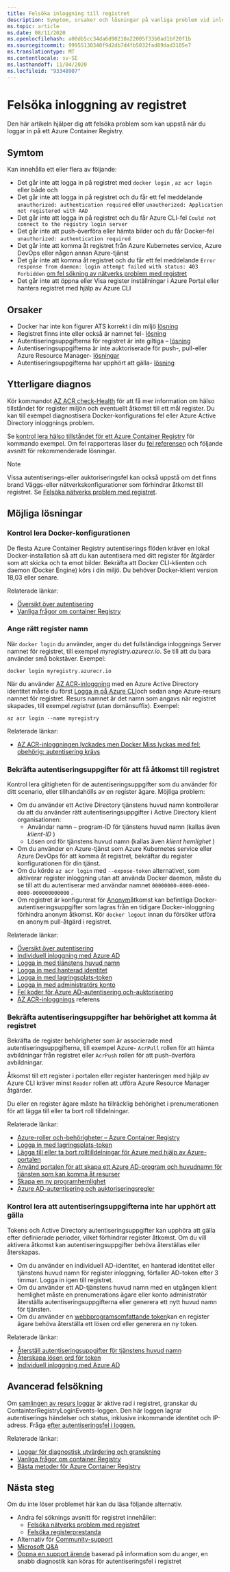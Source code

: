 ```yaml
---
title: Felsöka inloggning till registret
description: Symptom, orsaker och lösningar på vanliga problem vid inloggning i ett Azure Container Registry
ms.topic: article
ms.date: 08/11/2020
ms.openlocfilehash: a00db5cc34da6d90210a22005f33b0ad1bf20f1b
ms.sourcegitcommit: 99955130348f9d2db7d4fb5032fad89dad3185e7
ms.translationtype: MT
ms.contentlocale: sv-SE
ms.lasthandoff: 11/04/2020
ms.locfileid: "93348907"
---
```

# <a name="troubleshoot-registry-login"></a>Felsöka inloggning av registret

Den här artikeln hjälper dig att felsöka problem som kan uppstå när du loggar in på ett Azure Container Registry. 

## <a name="symptoms"></a>Symtom

Kan innehålla ett eller flera av följande:

* Det går inte att logga in på registret med `docker login` , `az acr login` eller både och
* Det går inte att logga in på registret och du får ett fel meddelande `unauthorized: authentication required` eller `unauthorized: Application not registered with AAD`
* Det går inte att logga in på registret och du får Azure CLI-fel `Could not connect to the registry login server`
* Det går inte att push-överföra eller hämta bilder och du får Docker-fel `unauthorized: authentication required`
* Det går inte att komma åt registret från Azure Kubernetes service, Azure DevOps eller någon annan Azure-tjänst
* Det går inte att komma åt registret och du får ett fel meddelande `Error response from daemon: login attempt failed with status: 403 Forbidden` [om fel sökning av nätverks problem med registret](container-registry-troubleshoot-access.md)
* Det går inte att öppna eller Visa register inställningar i Azure Portal eller hantera registret med hjälp av Azure CLI

## <a name="causes"></a>Orsaker

* Docker har inte kon figurer ATS korrekt i din miljö [lösning](#check-docker-configuration)
* Registret finns inte eller också är namnet fel- [lösning](#specify-correct-registry-name)
* Autentiseringsuppgifterna för registret är inte giltiga – [lösning](#confirm-credentials-to-access-registry)
* Autentiseringsuppgifterna är inte auktoriserade för push-, pull-eller Azure Resource Manager- [lösningar](#confirm-credentials-are-authorized-to-access-registry)
* Autentiseringsuppgifterna har upphört att gälla- [lösning](#check-that-credentials-arent-expired)

## <a name="further-diagnosis"></a>Ytterligare diagnos 

Kör kommandot [AZ ACR check-Health](/cli/azure/acr#az-acr-check-health) för att få mer information om hälso tillståndet för register miljön och eventuellt åtkomst till ett mål register. Du kan till exempel diagnostisera Docker-konfigurations fel eller Azure Active Directory inloggnings problem. 

Se [kontrol lera hälso tillståndet för ett Azure Container Registry](container-registry-check-health.md) för kommando exempel. Om fel rapporteras läser du [fel referensen](container-registry-health-error-reference.md) och följande avsnitt för rekommenderade lösningar.

> [!NOTE]
> Vissa autentiserings-eller auktoriseringsfel kan också uppstå om det finns brand Väggs-eller nätverkskonfigurationer som förhindrar åtkomst till registret. Se [Felsöka nätverks problem med registret](container-registry-troubleshoot-access.md).

## <a name="potential-solutions"></a>Möjliga lösningar

### <a name="check-docker-configuration"></a>Kontrol lera Docker-konfigurationen

De flesta Azure Container Registry autentiserings flöden kräver en lokal Docker-installation så att du kan autentisera med ditt register för åtgärder som att skicka och ta emot bilder. Bekräfta att Docker CLI-klienten och daemon (Docker Engine) körs i din miljö. Du behöver Docker-klient version 18,03 eller senare.

Relaterade länkar:

* [Översikt över autentisering](container-registry-authentication.md#authentication-options)
* [Vanliga frågor om container Registry](container-registry-faq.md)

### <a name="specify-correct-registry-name"></a>Ange rätt register namn

När `docker login` du använder, anger du det fullständiga inloggnings Server namnet för registret, till exempel *myregistry.azurecr.io*. Se till att du bara använder små bokstäver. Exempel:

```console
docker login myregistry.azurecr.io
```

När du använder [AZ ACR-inloggning](/cli/azure/acr#az-acr-login) med en Azure Active Directory identitet måste du först [Logga in på Azure CLI](/cli/azure/authenticate-azure-cli)och sedan ange Azure-resurs namnet för registret. Resurs namnet är det namn som angavs när registret skapades, till exempel *registret* (utan domänsuffix). Exempel:

```azurecli
az acr login --name myregistry
```

Relaterade länkar:

* [AZ ACR-inloggningen lyckades men Docker Miss lyckas med fel: obehörig: autentisering krävs](container-registry-faq.md#az-acr-login-succeeds-but-docker-fails-with-error-unauthorized-authentication-required )

### <a name="confirm-credentials-to-access-registry"></a>Bekräfta autentiseringsuppgifter för att få åtkomst till registret

Kontrol lera giltigheten för de autentiseringsuppgifter som du använder för ditt scenario, eller tillhandahölls av en register ägare. Möjliga problem:

* Om du använder ett Active Directory tjänstens huvud namn kontrollerar du att du använder rätt autentiseringsuppgifter i Active Directory klient organisationen:
  * Användar namn – program-ID för tjänstens huvud namn (kallas även *klient-ID* )
  * Lösen ord för tjänstens huvud namn (kallas även *klient hemlighet* )
* Om du använder en Azure-tjänst som Azure Kubernetes service eller Azure DevOps för att komma åt registret, bekräftar du register konfigurationen för din tjänst.
* Om du körde `az acr login` med `--expose-token` alternativet, som aktiverar register inloggning utan att använda Docker daemon, måste du se till att du autentiserar med användar namnet `00000000-0000-0000-0000-000000000000` .
* Om registret är konfigurerat för [Anonym](container-registry-faq.md#how-do-i-enable-anonymous-pull-access)åtkomst kan befintliga Docker-autentiseringsuppgifter som lagras från en tidigare Docker-inloggning förhindra anonym åtkomst. Kör `docker logout` innan du försöker utföra en anonym pull-åtgärd i registret.

Relaterade länkar:

* [Översikt över autentisering](container-registry-authentication.md#authentication-options)
* [Individuell inloggning med Azure AD](container-registry-authentication.md#individual-login-with-azure-ad)
* [Logga in med tjänstens huvud namn](container-registry-auth-service-principal.md)
* [Logga in med hanterad identitet](container-registry-authentication-managed-identity.md)
* [Logga in med lagringsplats-token](container-registry-repository-scoped-permissions.md)
* [Logga in med administratörs konto](container-registry-authentication.md#admin-account)
* [Fel koder för Azure AD-autentisering och-auktorisering](../active-directory/develop/reference-aadsts-error-codes.md)
* [AZ ACR-inloggnings](/cli/azure/acr#az-acr-login) referens

### <a name="confirm-credentials-are-authorized-to-access-registry"></a>Bekräfta autentiseringsuppgifter har behörighet att komma åt registret

Bekräfta de register behörigheter som är associerade med autentiseringsuppgifterna, till exempel Azure- `AcrPull` rollen för att hämta avbildningar från registret eller `AcrPush` rollen för att push-överföra avbildningar. 

Åtkomst till ett register i portalen eller register hanteringen med hjälp av Azure CLI kräver minst `Reader` rollen att utföra Azure Resource Manager åtgärder.

Du eller en register ägare måste ha tillräcklig behörighet i prenumerationen för att lägga till eller ta bort roll tilldelningar.

Relaterade länkar:

* [Azure-roller och-behörigheter – Azure Container Registry](container-registry-roles.md)
* [Logga in med lagringsplats-token](container-registry-repository-scoped-permissions.md)
* [Lägga till eller ta bort rolltilldelningar för Azure med hjälp av Azure-portalen](../role-based-access-control/role-assignments-portal.md)
* [Använd portalen för att skapa ett Azure AD-program och huvudnamn för tjänsten som kan komma åt resurser](../active-directory/develop/howto-create-service-principal-portal.md)
* [Skapa en ny programhemlighet](../active-directory/develop/howto-create-service-principal-portal.md#option-2-create-a-new-application-secret)
* [Azure AD-autentisering och auktoriseringsregler](../active-directory/develop/reference-aadsts-error-codes.md)

### <a name="check-that-credentials-arent-expired"></a>Kontrol lera att autentiseringsuppgifterna inte har upphört att gälla

Tokens och Active Directory autentiseringsuppgifter kan upphöra att gälla efter definierade perioder, vilket förhindrar register åtkomst. Om du vill aktivera åtkomst kan autentiseringsuppgifter behöva återställas eller återskapas.

* Om du använder en individuell AD-identitet, en hanterad identitet eller tjänstens huvud namn för register inloggning, förfaller AD-token efter 3 timmar. Logga in igen till registret.  
* Om du använder ett AD-tjänstens huvud namn med en utgången klient hemlighet måste en prenumerations ägare eller konto administratör återställa autentiseringsuppgifterna eller generera ett nytt huvud namn för tjänsten.
* Om du använder en [webbprogramsomfattande token](container-registry-repository-scoped-permissions.md)kan en register ägare behöva återställa ett lösen ord eller generera en ny token.

Relaterade länkar:

* [Återställ autentiseringsuppgifter för tjänstens huvud namn](/cli/azure/ad/sp/credential#az-ad-sp-credential-reset)
* [Återskapa lösen ord för token](container-registry-repository-scoped-permissions.md#regenerate-token-passwords)
* [Individuell inloggning med Azure AD](container-registry-authentication.md#individual-login-with-azure-ad)

## <a name="advanced-troubleshooting"></a>Avancerad felsökning

Om [samlingen av resurs loggar](container-registry-diagnostics-audit-logs.md) är aktive rad i registret, granskar du ContainterRegistryLoginEvents-loggen. Den här loggen lagrar autentiserings händelser och status, inklusive inkommande identitet och IP-adress. Fråga [efter autentiseringsfel i loggen.](container-registry-diagnostics-audit-logs.md#registry-authentication-failures) 

Relaterade länkar:

* [Loggar för diagnostisk utvärdering och granskning](container-registry-diagnostics-audit-logs.md)
* [Vanliga frågor om container Registry](container-registry-faq.md)
* [Bästa metoder för Azure Container Registry](container-registry-best-practices.md)

## <a name="next-steps"></a>Nästa steg

Om du inte löser problemet här kan du läsa följande alternativ.

* Andra fel söknings avsnitt för registret innehåller:
  * [Felsöka nätverks problem med registret](container-registry-troubleshoot-access.md)
  * [Felsöka registerprestanda](container-registry-troubleshoot-performance.md)
* Alternativ för [Community-support](https://azure.microsoft.com/support/community/)
* [Microsoft Q&A](/answers/products/)
* [Öppna en support ärende](https://azure.microsoft.com/support/create-ticket/) baserad på information som du anger, en snabb diagnostik kan köras för autentiseringsfel i registret